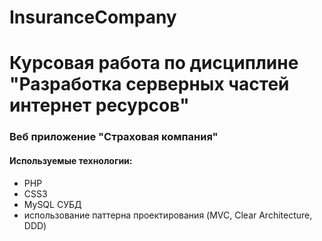 # InsuranceCompany
# Курсовая работа по дисциплине "Разработка серверных частей интернет ресурсов"
### Веб приложение "Страховая компания"
#### Используемые технологии:
- PHP
- CSS3
- MySQL СУБД
- использование паттерна проектирования (MVC, Clear Architecture, DDD)
